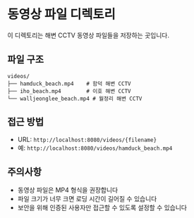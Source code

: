 # 동영상 파일 디렉토리

이 디렉토리는 해변 CCTV 동영상 파일들을 저장하는 곳입니다.

## 파일 구조
```
videos/
├── hamduck_beach.mp4    # 함덕 해변 CCTV
├── iho_beach.mp4        # 이호 해변 CCTV
└── walljeonglee_beach.mp4 # 월정리 해변 CCTV
```

## 접근 방법
- URL: `http://localhost:8080/videos/{filename}`
- 예: `http://localhost:8080/videos/hamduck_beach.mp4`

## 주의사항
- 동영상 파일은 MP4 형식을 권장합니다
- 파일 크기가 너무 크면 로딩 시간이 길어질 수 있습니다
- 보안을 위해 인증된 사용자만 접근할 수 있도록 설정할 수 있습니다
